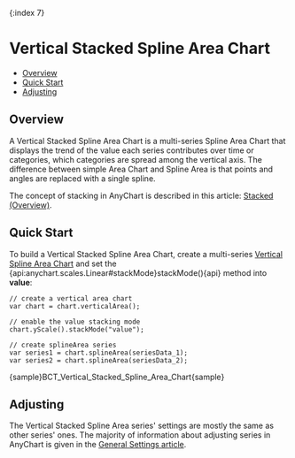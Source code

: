 {:index 7}
# Vertical Stacked Spline Area Chart

* [Overview](#overview)
* [Quick Start](#quick_start)
* [Adjusting](#adjusting)

## Overview

A Vertical Stacked Spline Area Chart is a multi-series Spline Area Chart that displays the trend of the value each series contributes over time or categories, which categories are spread among the vertical axis. The difference between simple Area Chart and Spline Area is that points and angles are replaced with a single spline.

The concept of stacking in AnyChart is described in this article: [Stacked (Overview)](../Overview).

## Quick Start

To build a Vertical Stacked Spline Area Chart, create a multi-series [Vertical Spline Area Chart](../../Vertical/Spline_Area_Chart) and set the {api:anychart.scales.Linear#stackMode}stackMode(){api} method into <strong>value</strong>:

```
// create a vertical area chart
var chart = chart.verticalArea();

// enable the value stacking mode
chart.yScale().stackMode("value");

// create splineArea series
var series1 = chart.splineArea(seriesData_1);
var series2 = chart.splineArea(seriesData_2);
```

{sample}BCT\_Vertical\_Stacked\_Spline\_Area\_Chart{sample}

## Adjusting

The Vertical Stacked Spline Area series' settings are mostly the same as other series' ones. The majority of information about adjusting series in AnyChart is given in the [General Settings article](../../General_Settings).